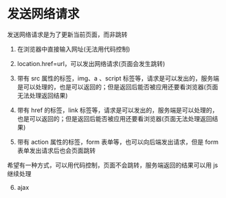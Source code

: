 # 发送网络请求

发送网络请求是为了更新当前页面，而非跳转

1. 在浏览器中直接输入网址(无法用代码控制)

2. location.href=url，可以发出网络请求(页面会发生跳转)

3. 带有 src 属性的标签，img、a 、script 标签等，请求是可以发出的，服务端是可以处理的，也是可以返回的；但是返回后能否被应用还要看浏览器(页面无法处理返回结果)

4. 带有 href 的标签，link 标签等，请求是可以发出的，服务端是可以处理的，也是可以返回的；但是返回后能否被应用还要看浏览器(页面无法处理返回结果)

5. 带有 action 属性的标签，form 表单等，也可以向后端发出请求，但是 form 表单发出请求后也会页面跳转

希望有一种方式，可以用代码控制，页面不会跳转，服务端返回的结果可以用 js 继续处理

6. ajax
